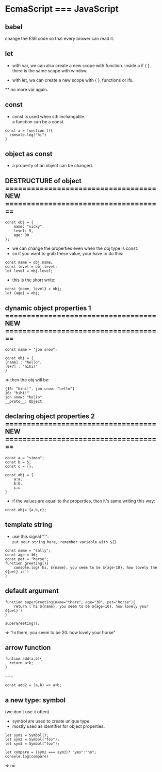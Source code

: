 # EcmaScript === JavaScript

## babel
change the ES6 code so that every brower can read it.

## let

- with var, we can also create a new scope with function. 
inside a if {  }, there is the same scope with window.

- with let, wa can create a new scope with { }, functions or ifs.

** no more var again.

## const

- const is used when sth inchangable.   
a function can be a const.
```
const a = function (){
  console.log("hi")
}
```
## object as const

- a property of an object can be changed.

## DESTRUCTURE of object   =================================== NEW =====================================
```
const obj = {
	name: "vicky",
	level: 5,
	age: 30
};
```
- we can change the properties even when the obj type is const.
- so if you want to grab these value, your have to do this:
```
const name = obj.name;
const level = obj.level;
let level = obj.level;
```
- this is the short write:
```
const {name, level} = obj;
let {age} = obj; 
```

## dynamic object properties 1 =================================== NEW =====================================
```
const name = "jon snow";

const obj = {
[name] : "hello",
[9+7] : "hihi!"
}
```
=> then the obj will be:
```
{16: "hihi!", jon snow: "hello"}
16: "hihi!"
jon snow: "hello"
__proto__: Object
```

## declaring object properties 2 =================================== NEW =====================================
```
const a = "simon";
const b = 5;
const c = {};

const obj = {
	a:a,
	b:b,
	c:c
}
```
- if the values are equal to the properties, then it's same writing this way:
```
const obj= {a,b,c};
```

## template string

- use this signal "\`":   
`put your string here, remember variable with ${}`

```
const name = "sally";
const age = 36;
const pet = "horse";
function greeting(){
	console.log(`hi, ${name}, you seem to be ${age-10}. how lovely the ${pet} is`)
}
```

## default argument
```
function superGreeting(name="there", age="30", pet="horse"){
	return (`hi ${name}, you seem to be ${age-10}. how lovely your ${pet}`)
}

superGreeting();
```
=> "hi there, you seem to be 20. how lovely your horse"


## arrow function
```
funtion add(a,b){
  return a+b;
}
```
===
```
const add2 = (a,b) => a+b;
```

## a new type: symbol
(we don't use it often)
- symbol are used to create unique type.
- mostly used as identifier for object properties.
```
let sym1 = Symbol();
let sym2 = Symbol("foo");
let sym3 = Symbol("foo");
```
```
let compare = (sym2 === sym3)? "yes":"no";
console.log(compare)
```
=> no

